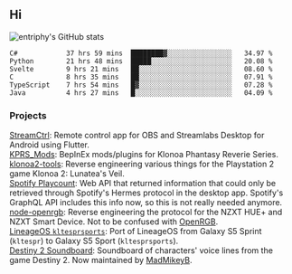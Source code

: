 ## Hi
![entriphy's GitHub stats](https://github-readme-stats.vercel.app/api?username=entriphy&show_icons=true&title_color=2196F3&bg_color=212121&text_color=FAFAFA&hide_border=true)
<!--START_SECTION:waka-->

```text
C#            37 hrs 59 mins  ████████▓░░░░░░░░░░░░░░░░   34.97 %
Python        21 hrs 48 mins  █████░░░░░░░░░░░░░░░░░░░░   20.08 %
Svelte        9 hrs 21 mins   ██░░░░░░░░░░░░░░░░░░░░░░░   08.60 %
C             8 hrs 35 mins   ██░░░░░░░░░░░░░░░░░░░░░░░   07.91 %
TypeScript    7 hrs 54 mins   █▓░░░░░░░░░░░░░░░░░░░░░░░   07.28 %
Java          4 hrs 27 mins   █░░░░░░░░░░░░░░░░░░░░░░░░   04.09 %
```

<!--END_SECTION:waka-->
### Projects
[StreamCtrl](https://play.google.com/store/apps/details?id=dev.t4ils.obs_remote): Remote control app for OBS and Streamlabs Desktop for Android using Flutter.<br>
[KPRS_Mods](https://github.com/entriphy/KPRS_Mods): BepInEx mods/plugins for Klonoa Phantasy Reverie Series.<br>
[klonoa2-tools](https://github.com/entriphy/klonoa2-tools): Reverse engineering various things for the Playstation 2 game Klonoa 2: Lunatea's Veil.<br>
[Spotify Playcount](https://github.com/entriphy/sp-playcount-librespot): Web API that returned information that could only be retrieved through Spotify's Hermes protocol in the desktop app. Spotify's GraphQL API includes this info now, so this is not really needed anymore.<br>
[node-openrgb](https://github.com/entriphy/node-openrgb): Reverse engineering the protocol for the NZXT HUE+ and NZXT Smart Device. Not to be confused with [OpenRGB](https://gitlab.com/CalcProgrammer1/OpenRGB).<br>
[LineageOS `kltesprsports`](https://github.com/entriphy/android_device_samsung_kltesprsports): Port of LineageOS from Galaxy S5 Sprint (`kltespr`) to Galaxy S5 Sport (`kltesprsports`).<br>
[Destiny 2 Soundboard](https://github.com/entriphy/Destiny2-Soundboard): Soundboard of characters' voice lines from the game Destiny 2. Now maintained by [MadMikeyB](https://github.com/MadMikeyB/Destiny2-Soundboard).
